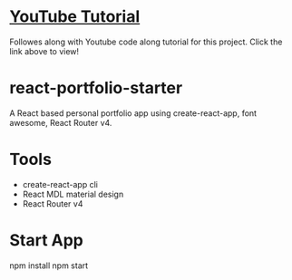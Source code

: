 # [YouTube Tutorial](https://www.youtube.com/playlist?list=PL3KAvm6JMiowqFTXj3oPQkhP7aCgRHFTm)
Followes along with Youtube code along tutorial for this project. Click the link above to view!

# react-portfolio-starter
A React based personal portfolio app using create-react-app, font awesome, React Router v4.

# Tools
* create-react-app cli
* React MDL material design
* React Router v4

# Start App
npm install
npm start

